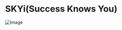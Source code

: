 # SKYi(Success Knows You)

![Image](https://github.com/user-attachments/assets/628e5914-ee23-442f-a111-49aacdf09ec1)
